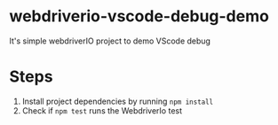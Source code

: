 # webdriverio-vscode-debug-demo

It's simple webdriverIO project to demo VScode debug

# Steps

1. Install project dependencies by running `npm install`
2. Check if `npm test` runs the WebdriverIo test
